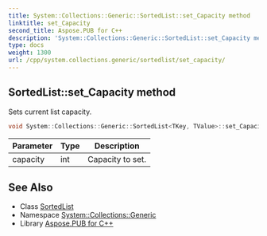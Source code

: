 ```yaml
---
title: System::Collections::Generic::SortedList::set_Capacity method
linktitle: set_Capacity
second_title: Aspose.PUB for C++
description: 'System::Collections::Generic::SortedList::set_Capacity method. Sets current list capacity in C++.'
type: docs
weight: 1300
url: /cpp/system.collections.generic/sortedlist/set_capacity/
---
```

## SortedList::set_Capacity method


Sets current list capacity.

```cpp
void System::Collections::Generic::SortedList<TKey, TValue>::set_Capacity(int capacity)
```


| Parameter | Type | Description |
| --- | --- | --- |
| capacity | int | Capacity to set. |

## See Also

* Class [SortedList](../)
* Namespace [System::Collections::Generic](../../)
* Library [Aspose.PUB for C++](../../../)
